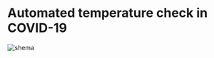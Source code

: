 # Automated temperature check in COVID-19
![shema](https://user-images.githubusercontent.com/73773493/121432349-d57f1280-c97a-11eb-9651-3289175b8a6d.jpg)


